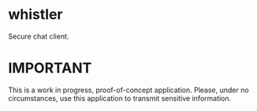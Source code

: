 # whistler
Secure chat client.


# IMPORTANT

This is a work in progress, proof-of-concept application. Please, under no circumstances, use this application to transmit sensitive information.

